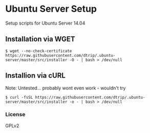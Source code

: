 # Ubuntu Server Setup

Setup scripts for Ubuntu Server 14.04

## Installation via WGET
```
$ wget --no-check-certificate https://raw.githubusercontent.com/dtrip/.ubuntu-server/master/src/installer -O - | bash > /dev/null
```

## Installion via cURL
Note: Untested... probably wont even work - wouldn't try
```
$ curl -fsSL https://raw.githubusercontent.com/dtrip/.ubuntu-server/master/src/installer -o - | bash > /dev/null
```

### License
GPLv2
